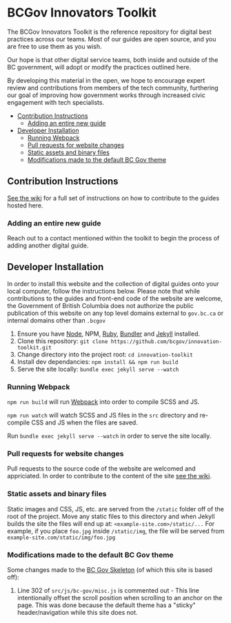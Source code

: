 # BCGov Innovators Toolkit

The BCGov Innovators Toolkit is the reference repository for digital best practices across our teams. Most of our guides are open source, and you are free to use them as you wish.

Our hope is that other digital service teams, both inside and outside of the BC government, will adopt or modify the practices outlined here.

By developing this material in the open, we hope to encourage expert review and contributions from members of the tech community, furthering our goal of improving how government works through increased civic engagement with tech specialists.

<!-- TOC -->

* [Contribution Instructions](#contribution-instructions)
  * [Adding an entire new guide](#adding-an-entire-new-guide)
* [Developer Installation](#developer-installation)
  * [Running Webpack](#running-webpack)
  * [Pull requests for website changes](#pull-requests-for-website-changes)
  * [Static assets and binary files](#static-assets-and-binary-files)
  * [Modifications made to the default BC Gov theme](#modifications-made-to-the-default-bc-gov-theme)

<!-- /TOC -->

## Contribution Instructions

[See the wiki](https://github.com/bcgov/innovation-toolkit/wiki) for a full set of instructions on how to contribute to the guides hosted here.

### Adding an entire new guide

Reach out to a contact mentioned within the toolkit to begin the process of adding another digital guide.

## Developer Installation

In order to install this website and the collection of digital guides onto your local computer, follow the instructions below. Please note that while contributions to the guides and front-end code of the website are welcome, the Government of British Columbia does not authorize the public publication of this website on any top level domains external to `gov.bc.ca` or internal domains other than `.bcgov`

1. Ensure you have [Node](https://nodejs.org/en/), NPM, [Ruby](https://www.ruby-lang.org/en/documentation/installation/), [Bundler](http://bundler.io) and [Jekyll](https://jekyllrb.com/docs/installation/) installed.
1. Clone this repository: `git clone https://github.com/bcgov/innovation-toolkit.git`
1. Change directory into the project root: `cd innovation-toolkit`
1. Install dev dependancies: `npm install && npm run build`
1. Serve the site locally: `bundle exec jekyll serve --watch`

### Running Webpack

`npm run build` will run [Webpack](https://webpack.js.org) into order to compile SCSS and JS.

`npm run watch` will watch SCSS and JS files in the `src` directory and re-compile CSS and JS when the files are saved.

Run `bundle exec jekyll serve --watch` in order to serve the site locally.

### Pull requests for website changes

Pull requests to the source code of the website are welcomed and appriciated. In order to contribute to the content of the site [see the wiki](https://github.com/bcgov/innovation-toolkit/wiki).

### Static assets and binary files

Static images and CSS, JS, etc. are served from the `/static` folder off of the root of the project. Move any static files to this directory and when Jekyll builds the site the files will end up at: `<example-site.com>/static/...` For example, if you place `foo.jpg` inside `/static/img`, the file will be served from `example-site.com/static/img/foo.jpg`

### Modifications made to the default BC Gov theme

Some changes made to the [BC Gov Skeleton](https://github.com/bcgov/Gov-2.0-Bootstrap-Skeleton) (of which this site is based off):

1. Line 302 of `src/js/bc-gov/misc.js` is commented out - This line intentionally offset the scroll position when scrolling to an anchor on the page. This was done because the default theme has a "sticky" header/navigation while this site does not.
